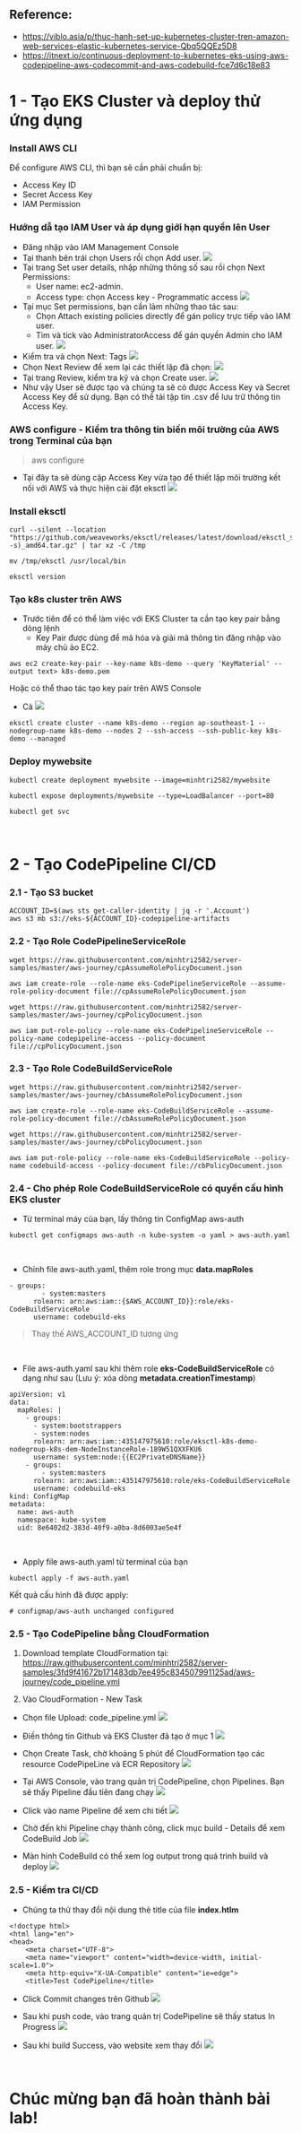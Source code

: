 ## Reference:

- https://viblo.asia/p/thuc-hanh-set-up-kubernetes-cluster-tren-amazon-web-services-elastic-kubernetes-service-Qbq5QQEz5D8
- https://itnext.io/continuous-deployment-to-kubernetes-eks-using-aws-codepipeline-aws-codecommit-and-aws-codebuild-fce7d6c18e83

# 1 - Tạo EKS Cluster và deploy thử ứng dụng

### Install AWS CLI

Để configure AWS CLI, thì bạn sẽ cần phải chuẩn bị:

- Access Key ID
- Secret Access Key
- IAM Permission

### Hướng dẫ tạo IAM User và áp dụng giới hạn quyền lên User

- Đăng nhập vào IAM Management Console
- Tại thanh bên trái chọn Users rồi chọn Add user.
  <img src="https://github.com/minhtri2582/server-samples/raw/master/aws-journey/add-user/01.png">
- Tại trang Set user details, nhập những thông số sau rồi chọn Next Permissions:
  - User name: ec2-admin.
  - Access type: chọn Access key - Programmatic access
    <img src="https://github.com/minhtri2582/server-samples/raw/master/aws-journey/add-user/06.png">
- Tại mục Set permissions, bạn cần làm những thao tác sau:
  - Chọn Attach existing policies directly để gán policy trực tiếp vào IAM user.
  - Tìm và tick vào AdministratorAccess để gán quyền Admin cho IAM user.
    <img src="https://github.com/minhtri2582/server-samples/raw/master/aws-journey/add-user/02.png">
- Kiểm tra và chọn Next: Tags
  <img src="https://github.com/minhtri2582/server-samples/raw/master/aws-journey/add-user/03.png">
- Chọn Next Review để xem lại các thiết lập đã chọn:
  <img src="https://github.com/minhtri2582/server-samples/raw/master/aws-journey/add-user/04.png">
- Tại trang Review, kiểm tra kỹ và chọn Create user.
  <img src="https://github.com/minhtri2582/server-samples/raw/master/aws-journey/add-user/05.png">
- Như vậy User sẽ được tạo và chúng ta sẽ có được Access Key và Secret Access Key để sử dụng. Bạn có thể tải tập tin .csv để lưu trữ thông tin Access Key.

### AWS configure - Kiểm tra thông tin biến môi trường của AWS trong Terminal của bạn

> aws configure

- Tại đây ta sẽ dùng cập Access Key vừa tạo để thiết lập môi trường kết nối với AWS và thực hiện cài đặt eksctl
  <img src="https://github.com/minhtri2582/server-samples/raw/master/aws-journey/add-user/07.png">

### Install eksctl

```
curl --silent --location "https://github.com/weaveworks/eksctl/releases/latest/download/eksctl_$(uname -s)_amd64.tar.gz" | tar xz -C /tmp

mv /tmp/eksctl /usr/local/bin

eksctl version
```

### Tạo k8s cluster trên AWS

- Trước tiên để có thể làm việc với EKS Cluster ta cần tạo key pair bằng dòng lệnh
  - Key Pair được dùng để mã hóa và giải mã thông tin đăng nhập vào máy chủ ảo EC2.

```
aws ec2 create-key-pair --key-name k8s-demo --query 'KeyMaterial' --output text> k8s-demo.pem
```

Hoặc có thể thao tác tạo key pair trên AWS Console

- Cà
  <img src="https://github.com/minhtri2582/server-samples/raw/master/aws-journey/eks/08.png">

```
eksctl create cluster --name k8s-demo --region ap-southeast-1 --nodegroup-name k8s-demo --nodes 2 --ssh-access --ssh-public-key k8s-demo --managed
```

### Deploy mywebsite

```
kubectl create deployment mywebsite --image=minhtri2582/mywebsite

kubectl expose deployments/mywebsite --type=LoadBalancer --port=80

kubectl get svc
```

<br>

# 2 - Tạo CodePipeline CI/CD

### 2.1 - Tạo S3 bucket

```
ACCOUNT_ID=$(aws sts get-caller-identity | jq -r '.Account')
aws s3 mb s3://eks-${ACCOUNT_ID}-codepipeline-artifacts
```

### 2.2 - Tạo Role CodePipelineServiceRole

```
wget https://raw.githubusercontent.com/minhtri2582/server-samples/master/aws-journey/cpAssumeRolePolicyDocument.json

aws iam create-role --role-name eks-CodePipelineServiceRole --assume-role-policy-document file://cpAssumeRolePolicyDocument.json

wget https://raw.githubusercontent.com/minhtri2582/server-samples/master/aws-journey/cpPolicyDocument.json

aws iam put-role-policy --role-name eks-CodePipelineServiceRole --policy-name codepipeline-access --policy-document file://cpPolicyDocument.json
```

### 2.3 - Tạo Role CodeBuildServiceRole

```
wget https://raw.githubusercontent.com/minhtri2582/server-samples/master/aws-journey/cbAssumeRolePolicyDocument.json

aws iam create-role --role-name eks-CodeBuildServiceRole --assume-role-policy-document file://cbAssumeRolePolicyDocument.json

wget https://raw.githubusercontent.com/minhtri2582/server-samples/master/aws-journey/cbPolicyDocument.json

aws iam put-role-policy --role-name eks-CodeBuildServiceRole --policy-name codebuild-access --policy-document file://cbPolicyDocument.json
```

### 2.4 - Cho phép Role CodeBuildServiceRole có quyền cấu hình EKS cluster

- Từ terminal máy của bạn, lấy thông tin ConfigMap aws-auth

```
kubectl get configmaps aws-auth -n kube-system -o yaml > aws-auth.yaml
```

<br>

- Chỉnh file aws-auth.yaml, thêm role trong mục <b>data.mapRoles</b>

```
- groups:
        - system:masters
      rolearn: arn:aws:iam::{$AWS_ACCOUNT_ID}}:role/eks-CodeBuildServiceRole
      username: codebuild-eks
```

> Thay thế AWS_ACCOUNT_ID tương ứng

<br>

- File aws-auth.yaml sau khi thêm role <b>eks-CodeBuildServiceRole</b> có dạng như sau (Lưu ý: xóa dòng <b>metadata.creationTimestamp</b>)

```
apiVersion: v1
data:
  mapRoles: |
    - groups:
      - system:bootstrappers
      - system:nodes
      rolearn: arn:aws:iam::435147975610:role/eksctl-k8s-demo-nodegroup-k8s-dem-NodeInstanceRole-189W51QXXFKU6
      username: system:node:{{EC2PrivateDNSName}}
    - groups:
        - system:masters
      rolearn: arn:aws:iam::435147975610:role/eks-CodeBuildServiceRole
      username: codebuild-eks
kind: ConfigMap
metadata:
  name: aws-auth
  namespace: kube-system
  uid: 8e6402d2-383d-40f9-a0ba-8d6003ae5e4f
```

<br>

- Apply file aws-auth.yaml từ terminal của bạn

```
kubectl apply -f aws-auth.yaml
```

Kết quả cấu hình đã được apply:

```
# configmap/aws-auth unchanged configured
```

### 2.5 - Tạo CodePipeline bằng CloudFormation

1. Download template CloudFormation tại: https://raw.githubusercontent.com/minhtri2582/server-samples/3fd9f41672b171483db7ee495c834507991125ad/aws-journey/code_pipeline.yml

2. Vào CloudFormation - New Task

- Chọn file Upload: code_pipeline.yml
  <img src="https://raw.githubusercontent.com/minhtri2582/server-samples/master/CF-CreateTask.png"/>

- Điền thông tin Github và EKS Cluster đã tạo ở mục 1
  <img src="https://raw.githubusercontent.com/minhtri2582/server-samples/master/CF-Input.png"/>

- Chọn Create Task, chờ khoảng 5 phút để CloudFormation tạo các resource CodePipeLine và ECR Repository
  <img src="https://github.com/minhtri2582/server-samples/raw/master/CF-Progress.png"/>

- Tại AWS Console, vào trang quản trị CodePipeline, chọn Pipelines. Bạn sẽ thấy Pipeline đầu tiên đang chạy
  <img src="https://github.com/minhtri2582/server-samples/raw/master/aws-journey/CP-List.png"/>

- Click vào name Pipeline để xem chi tiết
  <img src="https://github.com/minhtri2582/server-samples/raw/master/aws-journey/CP-Details.png"/>

- Chờ đến khi Pipeline chạy thành công, click mục build - Details để xem CodeBuild Job
  <img src="https://github.com/minhtri2582/server-samples/raw/master/aws-journey/CP-Success.png">

- Màn hinh CodeBuild có thể xem log output trong quá trình build và deploy
  <img src="https://github.com/minhtri2582/server-samples/raw/master/CB-DetailSuccess.png"/>

### 2.5 - Kiểm tra CI/CD

- Chúng ta thử thay đổi nội dung thẻ title của file <b>index.htlm</b>

```
<!doctype html>
<html lang="en">
<head>
    <meta charset="UTF-8">
    <meta name="viewport" content="width=device-width, initial-scale=1.0">
    <meta http-equiv="X-UA-Compatible" content="ie=edge">
    <title>Test CodePipeline</title>
```

- Click Commit changes trên Github
  <img src="https://github.com/minhtri2582/server-samples/raw/master/aws-journey/github-commit-index.png"/>

- Sau khi push code, vào trang quản trị CodePipeline sẽ thấy status In Progress
  <img src="https://github.com/minhtri2582/server-samples/raw/master/aws-journey/CP-trigger.png"/>

- Sau khi build Success, vào website xem thay đổi
  <img src="https://github.com/minhtri2582/server-samples/raw/master/aws-journey/web-change.png"/>

<br>

# Chúc mừng bạn đã hoàn thành bài lab!
